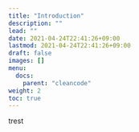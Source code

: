 ```yaml
---
title: "Introduction"
description: ""
lead: ""
date: 2021-04-24T22:41:26+09:00
lastmod: 2021-04-24T22:41:26+09:00
draft: false
images: []
menu:
  docs:
    parent: "cleancode"
weight: 2
toc: true
---
```


trest
